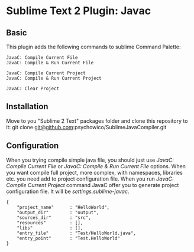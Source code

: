 # Sublime Text 2 Plugin: Javac

## Basic

This plugin adds the following commands to sublime Command Palette:

    JavaC: Compile Current File
    JavaC: Compile & Run Current File

    JavaC: Compile Current Project
    JavaC: Compile & Run Current Project

    JavaC: Clear Project

## Installation

Move to you "Sublime 2 Text" packages folder and clone this repository to it:
    git clone git@github.com:psychowico/SublimeJavaCompiler.git

## Configuration

When you trying compile simple java file, you should just use *JavaC: Compile Current File* or *JavaC: Compile & Run Current File* options. When you want compile full project, more complex, with namespaces, libraries etc. you need add to project configuration file. When you run *JavaC: Compile Current Project* command JavaC offer you to generate project configuration file. It will be *settings.sublime-javac*.

    {
        "project_name"      : "HelloWorld",
        "output_dir"        : "output",
        "sources_dir"       : "src",
        "resources"         : [],
        "libs"              : [],
        "entry_file"        : "Test/HelloWorld.java",
        "entry_point"       : "Test.HelloWorld"
    }